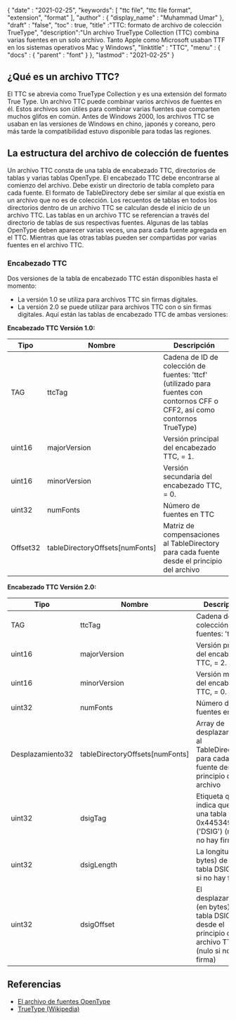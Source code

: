 {
  "date" : "2021-02-25",
  "keywords": [ "ttc file", "ttc file format", "extension", "format" ],
  "author" : {
    "display_name" : "Muhammad Umar"
},
  "draft" : "false",
  "toc" : true,
  "title" :"TTC: formato de archivo de colección TrueType",
  "description":"Un archivo TrueType Collection (TTC) combina varias fuentes en un solo archivo. Tanto Apple como Microsoft usaban TTF en los sistemas operativos Mac y Windows",
  "linktitle" : "TTC",
  "menu" : {
    "docs" : {
      "parent" : "font"
}
},
  "lastmod" : "2021-02-25"
}

## ¿Qué es un archivo TTC?
El TTC se abrevia como TrueType Collection y es una extensión del formato True Type. Un archivo TTC puede combinar varios archivos de fuentes en él. Estos archivos son útiles para combinar varias fuentes que comparten muchos glifos en común. Antes de Windows 2000, los archivos TTC se usaban en las versiones de Windows en chino, japonés y coreano, pero más tarde la compatibilidad estuvo disponible para todas las regiones.


## La estructura del archivo de colección de fuentes
Un archivo TTC consta de una tabla de encabezado TTC, directorios de tablas y varias tablas OpenType. El encabezado TTC debe encontrarse al comienzo del archivo. Debe existir un directorio de tabla completo para cada fuente. El formato de TableDirectory debe ser similar al que existía en un archivo que no es de colección. Los recuentos de tablas en todos los directorios dentro de un archivo TTC se calculan desde el inicio de un archivo TTC.
Las tablas en un archivo TTC se referencian a través del directorio de tablas de sus respectivas fuentes. Algunas de las tablas OpenType deben aparecer varias veces, una para cada fuente agregada en el TTC. Mientras que las otras tablas pueden ser compartidas por varias fuentes en el archivo TTC.

### Encabezado TTC
Dos versiones de la tabla de encabezado TTC están disponibles hasta el momento:
- La versión 1.0 se utiliza para archivos TTC sin firmas digitales.
- La versión 2.0 se puede utilizar para archivos TTC con o sin firmas digitales.
Aquí están las tablas de encabezado TTC de ambas versiones:

**Encabezado TTC Versión 1.0:**

|Tipo|Nombre|Descripción|
---|---|---|
|TAG|ttcTag|Cadena de ID de colección de fuentes: 'ttcf' (utilizado para fuentes con contornos CFF o CFF2, así como contornos TrueType)|
|uint16|majorVersion|Versión principal del encabezado TTC, = 1.|
|uint16|minorVersion|Versión secundaria del encabezado TTC, = 0.|
|uint32|numFonts|Número de fuentes en TTC|
|Offset32|tableDirectoryOffsets[numFonts]|Matriz de compensaciones al TableDirectory para cada fuente desde el principio del archivo|

**Encabezado TTC Versión 2.0:**

|Tipo|Nombre|Descripción|
---|---|---|
|TAG|ttcTag |Cadena de ID de colección de fuentes: 'ttcf'|
|uint16| majorVersion |Versión principal del encabezado TTC, = 2.|
|uint16| minorVersion |Versión menor del encabezado TTC, = 0.|
|uint32| numFonts |Número de fuentes en TTC|
|Desplazamiento32| tableDirectoryOffsets[numFonts] |Array de desplazamientos al TableDirectory para cada fuente desde el principio del archivo|
|uint32| dsigTag |Etiqueta que indica que existe una tabla DSIG, 0x44534947 ('DSIG') (nulo si no hay firma)|
|uint32| dsigLength |La longitud (en bytes) de la tabla DSIG (nula si no hay firma)|
|uint32| dsigOffset |El desplazamiento (en bytes) de la tabla DSIG desde el principio del archivo TTC (nulo si no hay firma)|

## Referencias
* [El archivo de fuentes OpenType](https://learn.microsoft.com/en-us/typography/opentype/spec/otff)
* [TrueType (Wikipedia)](https://en.wikipedia.org/wiki/TrueType)

